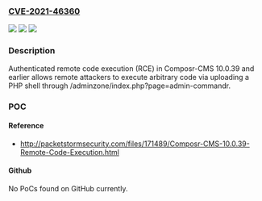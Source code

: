 ### [CVE-2021-46360](https://cve.mitre.org/cgi-bin/cvename.cgi?name=CVE-2021-46360)
![](https://img.shields.io/static/v1?label=Product&message=n%2Fa&color=blue)
![](https://img.shields.io/static/v1?label=Version&message=n%2Fa&color=blue)
![](https://img.shields.io/static/v1?label=Vulnerability&message=n%2Fa&color=brighgreen)

### Description

Authenticated remote code execution (RCE) in Composr-CMS 10.0.39 and earlier allows remote attackers to execute arbitrary code via uploading a PHP shell through /adminzone/index.php?page=admin-commandr.

### POC

#### Reference
- http://packetstormsecurity.com/files/171489/Composr-CMS-10.0.39-Remote-Code-Execution.html

#### Github
No PoCs found on GitHub currently.

